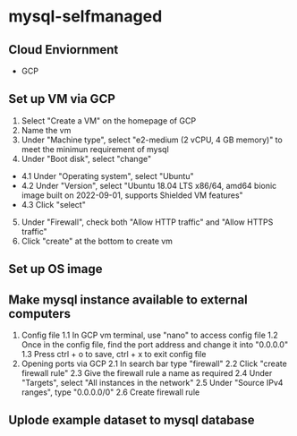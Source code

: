 # mysql-selfmanaged

## Cloud Enviornment
- GCP

## Set up VM via GCP
1. Select "Create a VM" on the homepage of GCP
2. Name the vm
3. Under "Machine type", select "e2-medium (2 vCPU, 4 GB memory)" to meet the minimun requirement of mysql
4. Under "Boot disk", select "change"
  - 4.1 Under "Operating system", select "Ubuntu"
  - 4.2 Under "Version", select "Ubuntu 18.04 LTS x86/64, amd64 bionic image built on 2022-09-01, supports Shielded VM features"
  - 4.3 Click "select"
5. Under "Firewall", check both "Allow HTTP traffic" and "Allow HTTPS traffic"
6. Click "create" at the bottom to create vm
 
## Set up OS image


## Make mysql instance available to external computers
1. Config file
  1.1 In GCP vm terminal, use "nano" to access config file
  1.2 Once in the config file, find the port address and change it into "0.0.0.0"
  1.3 Press ctrl + o to save, ctrl + x to exit config file
2. Opening ports via GCP
  2.1 In search bar type "firewall"
  2.2 Click "create firewall rule"
  2.3 Give the firewall rule a name as required
  2.4 Under "Targets", select "All instances in the network"
  2.5 Under "Source IPv4 ranges", type "0.0.0.0/0"
  2.6 Create firewall rule

## Uplode example dataset to mysql database
